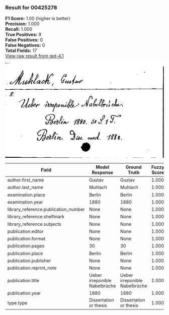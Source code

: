 ### Result for 00425278
**F1 Score:** 1.00 (higher is better)<br>**Precision:** 1.000<br>**Recall:** 1.000<br>**True Positives:** 9<br>**False Positives:** 0<br>**False Negatives:** 0<br>**Total Fields:** 17<br>[View raw result from gpt-4.1](https://github.com/RISE-UNIBAS/humanities_data_benchmark/blob/main/results/2025-09-02/T0160/request_T0160_00425278.json)

<img src="https://github.com/RISE-UNIBAS/humanities_data_benchmark/blob/main/benchmarks/zettelkatalog/images/00425278.jpg?raw=true" alt="00425278" width="600px">

| Field | Model Response | Ground Truth | Fuzzy Score | Match |
|-------|----------------|--------------|-------------|-------|
| author.first_name | Gustav | Gustav | 1.000 | ✅ |
| author.last_name | Muhlach | Muhlach | 1.000 | ✅ |
| examination.place | Berlin | Berlin | 1.000 | ✅ |
| examination.year | 1880 | 1880 | 1.000 | ✅ |
| library_reference.publication_number | None | None | 1.000 | ✅ |
| library_reference.shelfmark | None | None | 1.000 | ✅ |
| library_reference.subjects | None | None | 1.000 | ✅ |
| publication.editor | None | None | 1.000 | ✅ |
| publication.format | None | None | 1.000 | ✅ |
| publication.pages | 30 | 30 | 1.000 | ✅ |
| publication.place | Berlin | Berlin | 1.000 | ✅ |
| publication.publisher | None | None | 1.000 | ✅ |
| publication.reprint_note | None | None | 1.000 | ✅ |
| publication.title | Ueber irreponible Nabelbrüche | Ueber irreponible Nabelbrüche | 1.000 | ✅ |
| publication.year | 1880 | 1880 | 1.000 | ✅ |
| type.type | Dissertation or thesis | Dissertation or thesis | 1.000 | ✅ |
